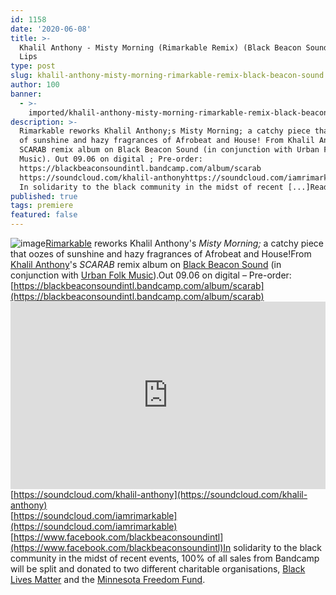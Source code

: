 ```yaml
---
id: 1158
date: '2020-06-08'
title: >-
  Khalil Anthony - Misty Morning (Rimarkable Remix) (Black Beacon Sound) - Loose
  Lips
type: post
slug: khalil-anthony-misty-morning-rimarkable-remix-black-beacon-sound
author: 100
banner:
  - >-
    imported/khalil-anthony-misty-morning-rimarkable-remix-black-beacon-sound/image1158.jpeg
description: >-
  Rimarkable reworks Khalil Anthony;s Misty Morning; a catchy piece that oozes
  of sunshine and hazy fragrances of Afrobeat and House! From Khalil Anthony;s
  SCARAB remix album on Black Beacon Sound (in conjunction with Urban Folk
  Music). Out 09.06 on digital ; Pre-order:
  https://blackbeaconsoundintl.bandcamp.com/album/scarab
  https://soundcloud.com/khalil-anthonyhttps://soundcloud.com/iamrimarkablehttps://www.facebook.com/blackbeaconsoundintl
  In solidarity to the black community in the midst of recent [...]Read More...
published: true
tags: premiere
featured: false
---
```

![image](../imported/khalil-anthony-misty-morning-rimarkable-remix-black-beacon-sound/image1158.jpeg)[Rimarkable](https://www.residentadvisor.net/dj/rimarkable-us) reworks Khalil Anthony's _Misty Morning;_ a catchy piece that oozes of sunshine and hazy fragrances of Afrobeat and House!From [Khalil Anthony](https://khalilanthonypeebles.com/home)'s _SCARAB_ remix album on [Black Beacon Sound](https://blackbeaconsoundintl.bandcamp.com/) (in conjunction with [Urban Folk Music](https://urbanfolkmusic.bandcamp.com/)).Out 09.06 on digital – Pre-order: [](https://blackbeaconsoundintl.bandcamp.com/album/scarab)[https://blackbeaconsoundintl.bandcamp.com/album/scarab](https://blackbeaconsoundintl.bandcamp.com/album/scarab)<iframe width='100%' height='300' scrolling='no' frameborder='no' allow='autoplay' src='https://w.soundcloud.com/player/?url=https%3A//api.soundcloud.com/tracks/836491321&color=%23ff5500&auto_play=false&hide_related=true&show_comments=true&show_user=true&show_reposts=false&show_teaser=false'></iframe>  
[](https://soundcloud.com/khalil-anthony)[https://soundcloud.com/khalil-anthony](https://soundcloud.com/khalil-anthony)  
[](https://soundcloud.com/iamrimarkable)[https://soundcloud.com/iamrimarkable](https://soundcloud.com/iamrimarkable)  
[](https://www.facebook.com/blackbeaconsoundintl)[https://www.facebook.com/blackbeaconsoundintl](https://www.facebook.com/blackbeaconsoundintl)In solidarity to the black community in the midst of recent events, 100% of all sales from Bandcamp will be split and donated to two different charitable organisations, [Black Lives Matter](https://blacklivesmatter.com/) and the [Minnesota Freedom Fund](https://minnesotafreedomfund.org/).
